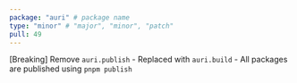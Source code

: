 ```yaml
---
package: "auri" # package name
type: "minor" # "major", "minor", "patch"
pull: 49
---
```


[Breaking] Remove `auri.publish`
    - Replaced with `auri.build`
    - All packages are published using `pnpm publish`